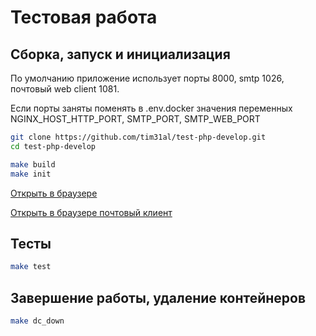 # Тестовая работа


## Сборка, запуск и инициализация

По умолчанию приложение использует порты 8000, smtp 1026, почтовый web client 1081.

Если порты заняты поменять в .env.docker значения переменных NGINX_HOST_HTTP_PORT, SMTP_PORT, SMTP_WEB_PORT

```bash
git clone https://github.com/tim31al/test-php-develop.git
cd test-php-develop
```

```bash
make build
make init
```

[Открыть в браузере](http://localhost:8000)

[Открыть в браузере почтовый клиент](http://localhost:1081)

## Тесты

```bash
make test
```

## Завершение работы, удаление контейнеров

```bash
make dc_down
```